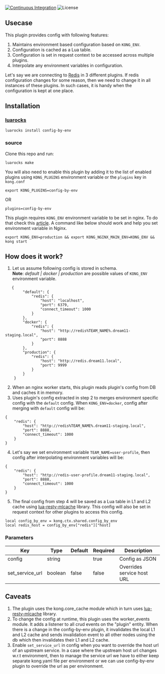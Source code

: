 [![Continuous Integration](https://github.com/dream11/kong-config-by-env/actions/workflows/ci.yml/badge.svg)](https://github.com/dream11/kong-config-by-env/actions/workflows/ci.yml)
![License](https://img.shields.io/badge/license-MIT-green.svg)

## Usecase
This plugin provides config with following features:
1. Maintains environment based configuration based on `KONG_ENV`.
2. Configuration is cached as a Lua table.
3. Configuration is set in request context to be accessed across multiple plugins.
4. Interpolate any environment variables in configuration.

Let's say we are connecting to [Redis](https://redis.io/) in 3 different plugins. If redis configuration changes for some reason, then we need to change it in all instances of these plugins. In such cases, it is handy when the configuration is kept at one place.


## Installation

### [luarocks](https://luarocks.org/modules/dream11/config-by-env)
```bash
luarocks install config-by-env
```

### source
Clone this repo and run:
```
luarocks make
```

You will also need to enable this plugin by adding it to the list of enabled plugins using `KONG_PLUGINS` environment variable or the `plugins` key in `kong.conf`

    export KONG_PLUGINS=config-by-env

OR

    plugins=config-by-env

      
This plugin requires `KONG_ENV` environment variable to be set in nginx. To do that check this [article](https://discuss.konghq.com/t/set-multiple-env-nginx-directives/7532). A command like below should work and help you set environment variable in Nginx.

```
export KONG_ENV=production && export KONG_NGINX_MAIN_ENV=KONG_ENV && kong start
```


## How does it work?
1. Let us assume following config is stored in schema.  
**Note**:  *default | docker | production* are possible values of `KONG_ENV` environment variable.
```
   {
        "default": {
            "redis": {
                "host": "localhost",
                "port": 6379,
				"connect_timeout": 1000
            }
        },
		"docker": {
            "redis": {
                "host": "http://redis%TEAM_NAME%.dream11-staging.local",
                "port": 8888
            }
        },
        "production": {
            "redis": {
                "host": "http://redis.dream11.local",
                "port": 9999
            }
        }
    }
```
2. When an nginx worker starts, this plugin reads plugin's config from DB and caches it in memory.
3. Uses plugin's config extracted in step 2 to merges environment specific config with the `default` config. When `KONG_ENV=docker`, config after merging with `default` config will be:
```
{
	"redis": {
		"host": "http://redis%TEAM_NAME%.dream11-staging.local",
		"port": 8888,
		"connect_timeout": 1000
	}
}
```
4. Let's say we set environment variable `TEAM_NAME=user-profile`, then config after interpolating environment variables will be:
```
{
	"redis": {
		"host": "http://redis-user-profile.dream11-staging.local",
		"port": 8888,
		"connect_timeout": 1000
	}
}
```
5. The final config from step 4 will be saved as a Lua table in L1 and L2 cache using [lua-resty-mlcache](https://github.com/thibaultcha/lua-resty-mlcache) library. This config will also be set in request context for other plugins to access this config.
```
local config_by_env = kong.ctx.shared.config_by_env
local redis_host = config_by_env["redis"]["host]
```

### Parameters

| Key | Type  | Default | Required | Description |
| --- | --- | --- | --- | --- |
| config | string |   | true | Config as JSON |
| set_service_url | boolean | false | false | Overrides service host URL |


## Caveats

1. The plugin uses the kong.core_cache module which in turn uses [lua-resty-mlcache](https://github.com/thibaultcha/lua-resty-mlcache) library.
2. To change the config at runtime, this plugin uses the worker_events module. It adds a listener to all crud events on the "plugin" entity. When there is a change in the config-by-env plugin, it invalidates the local L1 and L2 cache and sends invalidation event to all other nodes using the db which then invalidates their L1 and L2 cache.
3. Enable `set_service_url` in config when you want to override the host url of an upstream service. In a case where the upstream host url changes w.r.t environment, then to manage the service url we have to either keep separate kong.yaml file per environment or we can use config-by-env plugin to override the url as per environment.